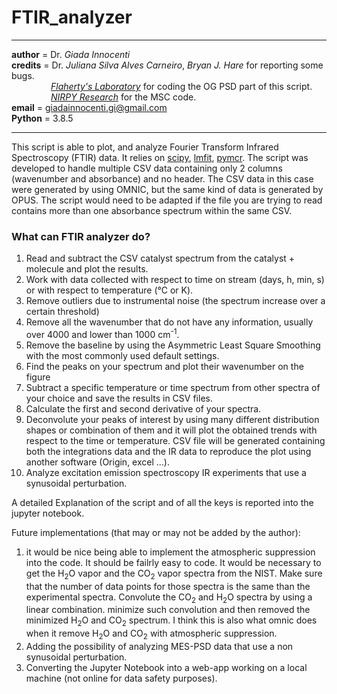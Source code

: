 # FTIR_analyzer
___________________________________________________________________________________
__author__ = Dr. *Giada Innocenti* \
__credits__ = Dr. *Juliana Silva Alves Carneiro*, *Bryan J. Hare* for reporting some bugs.\
&nbsp;&nbsp;&nbsp;&nbsp;&nbsp;&nbsp;&nbsp;&nbsp;&nbsp;&nbsp;&nbsp;&nbsp;&nbsp;&nbsp;&nbsp;
[*Flaherty's Laboratory*](https://publish.illinois.edu/flahertycatalysis/) for coding the OG PSD part of this script.\
&nbsp;&nbsp;&nbsp;&nbsp;&nbsp;&nbsp;&nbsp;&nbsp;&nbsp;&nbsp;&nbsp;&nbsp;&nbsp;&nbsp;&nbsp;
[*NIRPY Research*](https://nirpyresearch.com) for the MSC code.\
__email__ = giadainnocenti.gi@gmail.com \
__Python__ = 3.8.5
__________________________________________________________________________________

This script is able to plot, and analyze Fourier Transform Infrared Spectroscopy (FTIR) data. It relies on [scipy](https://www.scipy.org/scipylib/index.html), [lmfit](https://lmfit.github.io/lmfit-py/intro.html), [pymcr](https://pages.nist.gov/pyMCR/). The script was developed to handle multiple CSV data containing only 2 columns (wavenumber and absorbance) and no header. The CSV data in this case were generated by using OMNIC, but the same kind of data is generated by OPUS. The script would need to be adapted if the file you are trying to read contains more than one absorbance spectrum within the same CSV.

### What can FTIR analyzer do?
1. Read and subtract the CSV catalyst spectrum from the catalyst + molecule and plot the results.
2. Work with data collected with respect to time on stream (days, h, min, s) or with respect to temperature (℃ or K).
3. Remove outliers due to instrumental noise (the spectrum increase over a certain threshold)
4. Remove all the wavenumber that do not have any information, usually over 4000 and lower than 1000 cm<sup>-1</sup>.
5. Remove the baseline by using the Asymmetric Least Square Smoothing with the most commonly used default settings.
6. Find the peaks on your spectrum and plot their wavenumber on the figure
7. Subtract a specific temperature or time spectrum from other spectra of your choice and save the results in CSV files.
8. Calculate the first and second derivative of your spectra.
9. Deconvolute your peaks of interest by using many different distribution shapes or combination of them and it will plot the obtained trends with respect to the time or temperature. CSV file will be generated containing both the integrations data and the IR data to reproduce the plot using another software (Origin, excel ...).
10. Analyze excitation emission spectroscopy IR experiments that use a synusoidal perturbation.

A detailed Explanation of the script and of all the keys is reported into the jupyter notebook.


Future implementations (that may or may not be  added by the author):

1. it would be nice being able to implement the atmospheric suppression into the code. It should be failrly easy to code. It would be necessary to get the H<sub>2</sub>O vapor and the CO<sub>2</sub> vapor spectra from the NIST. Make sure that the number of data points for those spectra is the same than the experimental spectra. Convolute the CO<sub>2</sub> and H<sub>2</sub>O spectra by using a linear combination. minimize such convolution and then removed the minimized H<sub>2</sub>O and CO<sub>2</sub> spectrum. I think this is also what omnic does when it remove H<sub>2</sub>O and CO<sub>2</sub> with atmospheric suppression.
2. Adding the possibility of analyzing MES-PSD data that use a non synusoidal perturbation.
3. Converting the Jupyter Notebook into a web-app working on a local machine (not online for data safety purposes).
